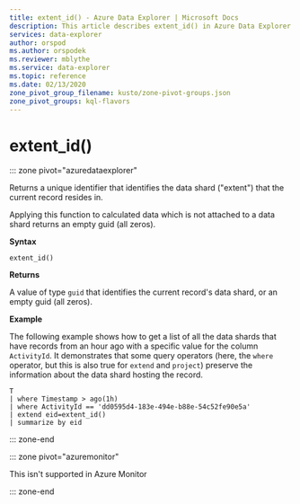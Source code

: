 ```yaml
---
title: extent_id() - Azure Data Explorer | Microsoft Docs
description: This article describes extent_id() in Azure Data Explorer.
services: data-explorer
author: orspod
ms.author: orspodek
ms.reviewer: mblythe
ms.service: data-explorer
ms.topic: reference
ms.date: 02/13/2020
zone_pivot_group_filename: kusto/zone-pivot-groups.json
zone_pivot_groups: kql-flavors
---
```

# extent_id()

::: zone pivot="azuredataexplorer"

Returns a unique identifier that identifies the data shard ("extent") that the current record resides in. 

Applying this function to calculated data which is not attached to a data shard returns an empty guid (all zeros).

**Syntax**

`extent_id()`

**Returns**

A value of type `guid` that identifies the current record's data shard,
or an empty guid (all zeros).

**Example**

The following example shows how to get a list of all the data shards
that have records from an hour ago with a specific value for the
column `ActivityId`. It demonstrates that some query operators (here,
the `where` operator, but this is also true for `extend` and `project`)
preserve the information about the data shard hosting the record.

```kusto
T
| where Timestamp > ago(1h)
| where ActivityId == 'dd0595d4-183e-494e-b88e-54c52fe90e5a'
| extend eid=extent_id()
| summarize by eid
```

::: zone-end

::: zone pivot="azuremonitor"

This isn't supported in Azure Monitor

::: zone-end